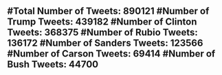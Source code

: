 #Total Number of Tweets: 890121 
#Number of Trump Tweets: 439182
#Number of Clinton Tweets: 368375
#Number of Rubio Tweets: 136172
#Number of Sanders Tweets: 123566
#Number of Carson Tweets: 69414
#Number of Bush Tweets: 44700
---
